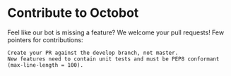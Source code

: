 # Contribute to Octobot

Feel like our bot is missing a feature? We welcome your pull requests! Few pointers for contributions:

    Create your PR against the develop branch, not master.
    New features need to contain unit tests and must be PEP8 conformant (max-line-length = 100).